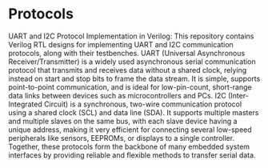 # Protocols
UART and I2C Protocol Implementation in Verilog:
This repository contains Verilog RTL designs for implementing UART and I2C communication protocols, along with their testbenches.
UART (Universal Asynchronous Receiver/Transmitter) is a widely used asynchronous serial communication protocol that transmits and receives data without a shared clock, relying instead on start and stop bits to frame the data stream. It is simple, supports point-to-point communication, and is ideal for low-pin-count, short-range data links between devices such as microcontrollers and PCs. 
I2C (Inter-Integrated Circuit) is a synchronous, two-wire communication protocol using a shared clock (SCL) and data line (SDA). It supports multiple masters and multiple slaves on the same bus, with each slave device having a unique address, making it very efficient for connecting several low-speed peripherals like sensors, EEPROMs, or displays to a single controller. 
Together, these protocols form the backbone of many embedded system interfaces by providing reliable and flexible methods to transfer serial data.
